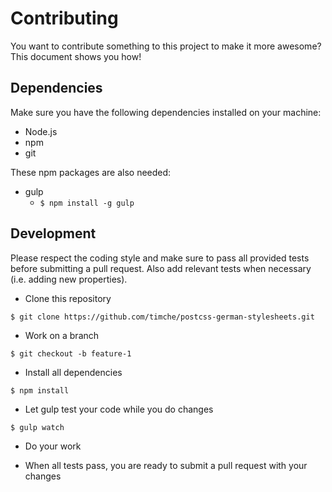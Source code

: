 # Contributing

You want to contribute something to this project to make it more awesome? This document shows you how!

## Dependencies

Make sure you have the following dependencies installed on your machine:

- Node.js
- npm
- git

These npm packages are also needed:

- gulp
    - `$ npm install -g gulp`

## Development

Please respect the coding style and make sure to pass all provided tests before submitting a pull request. Also add relevant tests when necessary (i.e. adding new properties).

- Clone this repository

```console
$ git clone https://github.com/timche/postcss-german-stylesheets.git
```

- Work on a branch

```console
$ git checkout -b feature-1
```

- Install all dependencies

```console
$ npm install
```

- Let gulp test your code while you do changes

```console
$ gulp watch
```

- Do your work

- When all tests pass, you are ready to submit a pull request with your changes

